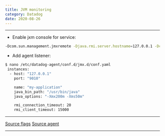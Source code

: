 ```yaml
---
title: JVM monitoring
category: Datadog
date: 2020-08-26
---
```


-----

* Enable jxm console for service:
```bash
-Dcom.sun.management.jmxremote -Djava.rmi.server.hostname=127.0.0.1 -Dcom.sun.management.jmxremote.port=9010 -Dcom.sun.management.jmxremote.authenticate=false -Dcom.sun.management.jmxremote.ssl=false
```

* Add agent listener:
```bash
$ nano /etc/datadog-agent/conf.d/jmx.d/conf.yaml
 instances:
  - host: "127.0.0.1"
    port: "9010"

    name: "my-application"
    java_bin_path: "/usr/bin/java"
    java_options: "-Xmx200m -Xms50m"

    rmi_connection_timeout: 20
    rmi_client_timeout: 15000

```

-----

[Source flags](https://stackoverflow.com/a/856882)
[Source agent](https://docs.datadoghq.com/integrations/java/?tab=host)

-----
